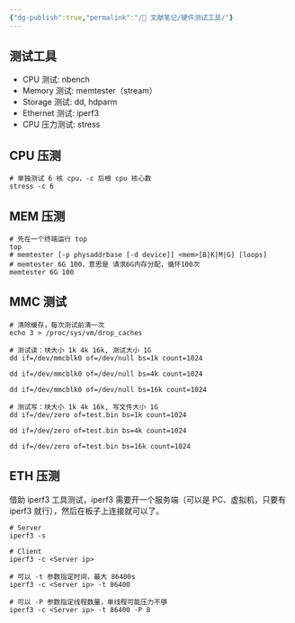 ```yaml
---
{"dg-publish":true,"permalink":"/🌿 文献笔记/硬件测试工具/"}
---
```



## 测试工具

- CPU 测试: nbench
- Memory 测试: memtester（stream）
- Storage 测试: dd, hdparm
- Ethernet 测试: iperf3
- CPU 压力测试: stress

## CPU 压测

```shell
# 单独测试 6 核 cpu，-c 后根 cpu 核心数 
stress -c 6
```

## MEM 压测

```shell
# 先在一个终端运行 top
top
# memtester [-p physaddrbase [-d device]] <mem>[B|K|M|G] [loops]
# memtester 6G 100，意思是 请求6G内存分配，循环100次
memtester 6G 100
```

## MMC 测试

```shell
# 清除缓存，每次测试前清一次
echo 3 > /proc/sys/vm/drop_caches

# 测试读：块大小 1k 4k 16k, 测试大小 1G
dd if=/dev/mmcblk0 of=/dev/null bs=1k count=1024

dd if=/dev/mmcblk0 of=/dev/null bs=4k count=1024

dd if=/dev/mmcblk0 of=/dev/null bs=16k count=1024

# 测试写：块大小 1k 4k 16k, 写文件大小 1G
dd if=/dev/zero of=test.bin bs=1k count=1024

dd if=/dev/zero of=test.bin bs=4k count=1024

dd if=/dev/zero of=test.bin bs=16k count=1024
```

## ETH 压测

借助 iperf3 工具测试，iperf3 需要开一个服务端（可以是 PC、虚拟机，只要有 iperf3 就行），然后在板子上连接就可以了。

```shell
# Server
iperf3 -s 

# Client
iperf3 -c <Server ip>

# 可以 -t 参数指定时间，最大 86400s
iperf3 -c <Server ip> -t 86400

# 可以 -P 参数指定线程数量，单线程可能压力不够 
iperf3 -c <Server ip> -t 86400 -P 8
```